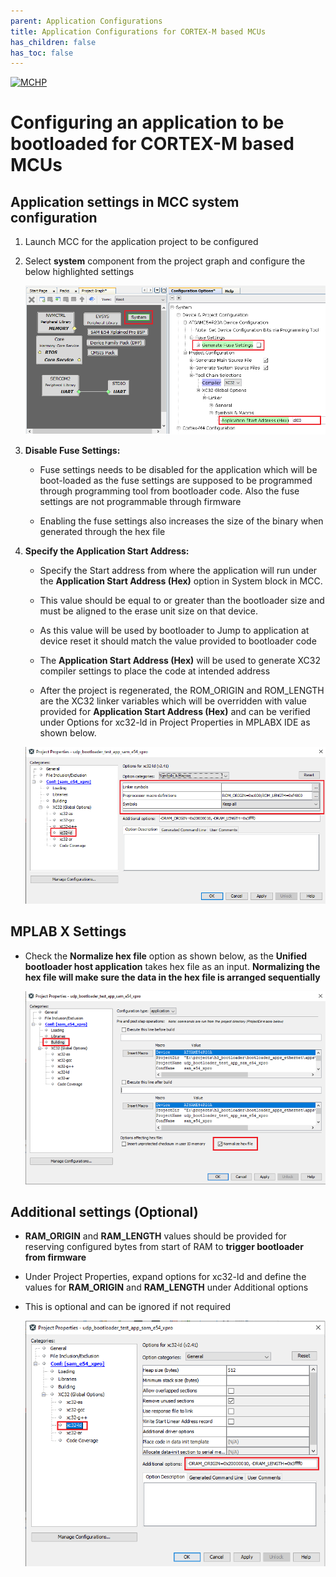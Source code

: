 ```yaml
---
parent: Application Configurations
title: Application Configurations for CORTEX-M based MCUs
has_children: false
has_toc: false
---
```


[![MCHP](https://www.microchip.com/ResourcePackages/Microchip/assets/dist/images/logo.png)](https://www.microchip.com)

# Configuring an application to be bootloaded for CORTEX-M based MCUs

## Application settings in MCC system configuration

1. Launch MCC for the application project to be configured
2. Select **system** component from the project graph and configure the below highlighted settings

    <p align="center">
        <img src = "./images/application_config_mhc_setting.png"/>
    </p>

3. **Disable Fuse Settings:**
    - Fuse settings needs to be disabled for the application which will be boot-loaded as the fuse settings are supposed to be programmed through programming tool from bootloader code. Also the fuse settings are not programmable through firmware

    - Enabling the fuse settings also increases the size of the binary when generated through the hex file

4. **Specify the Application Start Address:**
    - Specify the Start address from where the application will run under the **Application Start Address (Hex)** option in System block in MCC.

    - This value should be equal to or greater than the bootloader size and must be aligned to the erase unit size on that device.

    - As this value will be used by bootloader to Jump to application at device reset it should match the value provided to bootloader code

    - The **Application Start Address (Hex)** will be used to generate XC32 compiler settings to place the code at intended address

    - After the project is regenerated, the ROM_ORIGIN and ROM_LENGTH are the XC32 linker variables which will be overridden with value provided for **Application Start Address (Hex)** and can be verified under Options for xc32-ld in Project Properties in MPLABX IDE as shown below.

    <p align="center">
        <img src = "./images/application_config_xc32_ld_rom.png"/>
    </p>

## MPLAB X Settings

- Check the **Normalize hex file** option as shown below, as the **Unified bootloader host application** takes hex file as an input. **Normalizing the hex file will make sure the data in the hex file is arranged sequentially**

    <p align="center">
        <img src = "./images/application_config_normalize_hex.png"/>
    </p>

## Additional settings (Optional)

- **RAM_ORIGIN** and **RAM_LENGTH** values should be provided for reserving configured bytes from start of RAM to **trigger bootloader from firmware**

- Under Project Properties, expand options for xc32-ld and define the values for **RAM_ORIGIN** and **RAM_LENGTH** under Additional options

- This is optional and can be ignored if not required

    <p align="center">
        <img src = "./images/application_config_xc32_ld_ram.png"/>
    </p>

